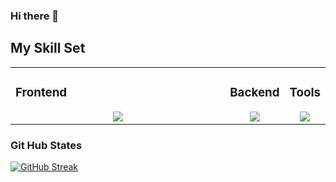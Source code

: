 ### Hi there 👋




## My Skill Set  
<table><tr><td valign="top" width="100%">

### Frontend  
<div align="center">  
  <a href="https://skillicons.dev">
    <img src="https://skillicons.dev/icons?i=html,css,tailwind,js,react&theme=light&perline=3" />
  </a>
</div>
</td><td valign="top" width="100%">

### Backend  
<div align="center">  
  <a href="https://skillicons.dev">
    <img src="https://skillicons.dev/icons?i=firebase,nodejs,express,mongodb&theme=light&perline=3" />
  </a> 
</div>

</td><td valign="top" width="100%">

### Tools  
<div align="center">  
  <a href="https://skillicons.dev">
    <img src="https://skillicons.dev/icons?i=git,vscode&theme=light&perline=3" />
  </a>  
</div>

</td></tr></table>  


### Git Hub States
[![GitHub Streak](https://github-readme-streak-stats.herokuapp.com?user=Tahsin0909&hide_border=true&date_format=M%20j%5B%2C%20Y%5D)](https://git.io/streak-stats)
